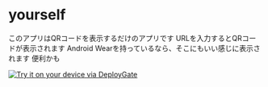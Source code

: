 # yourself
このアプリはQRコードを表示するだけのアプリです
URLを入力するとQRコードが表示されます
Android Wearを持っているなら、そこにもいい感じに表示されます
便利かも

[<img src="https://dply.me/wjekw6/button/large" alt="Try it on your device via DeployGate">](https://dply.me/wjekw6#install)

